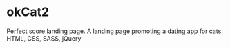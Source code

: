 # okCat2
Perfect score landing page. A landing page promoting a dating app for cats. HTML, CSS, SASS, jQuery
